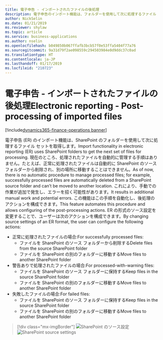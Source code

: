 ```yaml
---
title: 電子申告 - インポートされたファイルの後処理
description: 電子申告のインポート機能は、フォルダーを使用して次に処理するファイル セットを取得します。
author: NickSelin
ms.date: 01/21/2019
ms.reviewer: shylaw
ms.topic: article
ms.service: business-applications
ms.author: nselin
ms.openlocfilehash: b049850b067ffafb3bcb57f0e53ffa5404f77a76
ms.sourcegitcommit: 9a31d79f2ae098559c294503984e0d9ddc37c0ad
ms.translationtype: HT
ms.contentlocale: ja-JP
ms.lasthandoff: 01/17/2019
ms.locfileid: "210723"
---
```

#  <a name="electronic-reporting---post-processing-of-imported-files"></a><span data-ttu-id="707e7-103">電子申告 - インポートされたファイルの後処理</span><span class="sxs-lookup"><span data-stu-id="707e7-103">Electronic reporting - Post-processing of imported files</span></span>
[!include[dynamics365-finance-operations banner](../includes/dynamics365-finance-operations.md)]


<span data-ttu-id="707e7-104">電子申告 (ER) のインポート機能は、SharePoint のフォルダーを使用して次に処理するファイル セットを取得します。</span><span class="sxs-lookup"><span data-stu-id="707e7-104">Import functionality in electronic reporting (ER) uses SharePoint folders to get the next set of files for processing.</span></span> <span data-ttu-id="707e7-105">現在のところ、処理されたファイルを自動的に管理する手順はありません。たとえば、正常に処理されたファイルは自動的に SharePoint のソース フォルダーから削除され、別の場所に移動することはできません。</span><span class="sxs-lookup"><span data-stu-id="707e7-105">As of now, there is no automatic procedure to manage processed files; for example, successfully processed files are automatically deleted from a SharePoint source folder and can’t be moved to another location.</span></span> <span data-ttu-id="707e7-106">これにより、手動での作業が追加で発生し、エラーを招く可能性があります。</span><span class="sxs-lookup"><span data-stu-id="707e7-106">It results in additional manual work and potential errors.</span></span> <span data-ttu-id="707e7-107">この機能はこの手順を自動化し、後処理のアクションを構成できます。</span><span class="sxs-lookup"><span data-stu-id="707e7-107">This feature automates this procedure and allows configuring of the post-processing actions.</span></span> <span data-ttu-id="707e7-108">ER の形式のソース設定を変更することで、ユーザーは次のアクションを構成できます。</span><span class="sxs-lookup"><span data-stu-id="707e7-108">By changing source settings of an ER format, the user can configure the following actions:</span></span>

- <span data-ttu-id="707e7-109">正常に処理されたファイルの場合:</span><span class="sxs-lookup"><span data-stu-id="707e7-109">For successfully processed files:</span></span>
  - <span data-ttu-id="707e7-110">ファイルを SharePoint のソース フォルダーから削除する</span><span class="sxs-lookup"><span data-stu-id="707e7-110">Delete files from the source SharePoint folder</span></span>
  - <span data-ttu-id="707e7-111">ファイルを SharePoint の別のフォルダーに移動する</span><span class="sxs-lookup"><span data-stu-id="707e7-111">Move files to another SharePoint folder</span></span>
- <span data-ttu-id="707e7-112">警告ありで処理されたファイルの場合:</span><span class="sxs-lookup"><span data-stu-id="707e7-112">For processed-with-warning files:</span></span>
  - <span data-ttu-id="707e7-113">ファイルを SharePoint のソース フォルダーに保持する</span><span class="sxs-lookup"><span data-stu-id="707e7-113">Keep files in the source SharePoint folder</span></span>
  - <span data-ttu-id="707e7-114">ファイルを SharePoint の別のフォルダーに移動する</span><span class="sxs-lookup"><span data-stu-id="707e7-114">Move files to another SharePoint folder</span></span>
- <span data-ttu-id="707e7-115">失敗したファイルの場合:</span><span class="sxs-lookup"><span data-stu-id="707e7-115">For failed files:</span></span>
  - <span data-ttu-id="707e7-116">ファイルを SharePoint のソース フォルダーに保持する</span><span class="sxs-lookup"><span data-stu-id="707e7-116">Keep files in the source SharePoint folder</span></span>
  - <span data-ttu-id="707e7-117">ファイルを SharePoint の別のフォルダーに移動する</span><span class="sxs-lookup"><span data-stu-id="707e7-117">Move files to another SharePoint folder</span></span>

> [!div class="mx-imgBorder"]
> <span data-ttu-id="707e7-118">![SharePoint のソース設定](media/ER-post-process.png "SharePoint のソース設定")</span><span class="sxs-lookup"><span data-stu-id="707e7-118">![SharePoint source settings](media/ER-post-process.png "SharePoint source settings")</span></span>  
